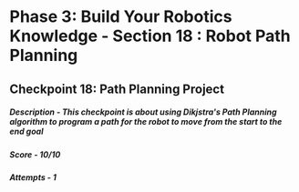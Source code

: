 # Phase 3: Build Your Robotics Knowledge - Section 18 : Robot Path Planning
## Checkpoint 18: Path Planning Project
##### Description - This checkpoint is about using Dikjstra's Path Planning algorithm to program a path for the robot to move from the start to the end goal
##### Score - 10/10
##### Attempts - 1
